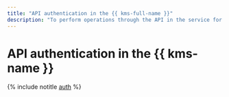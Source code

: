 ```yaml
---
title: "API authentication in the {{ kms-full-name }}"
description: "To perform operations through the API in the service for creating and managing encryption keys - {{ kms-full-name }}, you need to get an IAM token for your account."
---
```


# API authentication in the {{ kms-name }}

{% include notitle [auth](../../_includes/authentication.md) %}